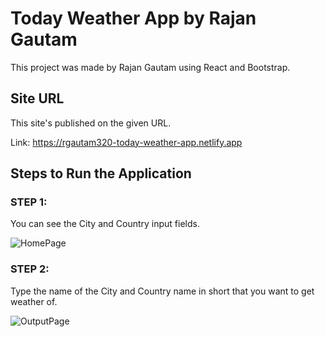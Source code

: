 # Today Weather App by Rajan Gautam

This project was made by Rajan Gautam using React and Bootstrap.

## Site URL

This site's published on the given URL.

Link: https://rgautam320-today-weather-app.netlify.app

## Steps to Run the Application

### STEP 1:

You can see the City and Country input fields.

![HomePage](https://user-images.githubusercontent.com/71542496/114294794-950c3100-9abe-11eb-9c03-1ccd1a944323.png)

### STEP 2:

Type the name of the City and Country name in short that you want to get weather of.

![OutputPage](https://user-images.githubusercontent.com/71542496/114294882-2085c200-9abf-11eb-901e-9c65a2e6bff3.png)
